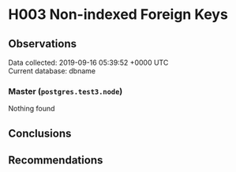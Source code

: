 # H003 Non-indexed Foreign Keys #

## Observations ##
Data collected: 2019-09-16 05:39:52 +0000 UTC  
Current database: dbname  


### Master (`postgres.test3.node`) ###



Nothing found



## Conclusions ##


## Recommendations ##

